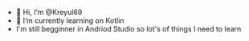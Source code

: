 - 👋 Hi, I’m @Kreyul69
- 🌱 I’m currently learning on Kotlin
- I'm still begginner in Andriod Studio so lot's of things I need to learn
<!---
Kreyul69/Kreyul69 is a ✨ special ✨ repository because its `README.md` (this file) appears on your GitHub profile.
You can click the Preview link to take a look at your changes.
--->
